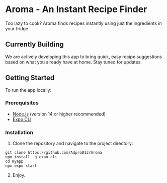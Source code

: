 # Aroma - An Instant Recipe Finder

Too lazy to cook? Aroma finds recipes instantly using just the ingredients in your fridge. 

## Currently Building
We are actively developing this app to bring quick, easy recipe suggestions based on what you already have at home. Stay tuned for updates.

## Getting Started

To run the app locally:

### Prerequisites
- [Node.js](https://nodejs.org/) (version 14 or higher recommended)
- [Expo CLI](https://docs.expo.dev/get-started/installation/) 

### Installation
 1. Clone the repository and navigate to the project directory:

   ```
   git clone https://github.com/Adpro813/Aroma
   npm install -g expo-cli 
   cd myapp
   npx expo start
   ```
2. Enjoy.
